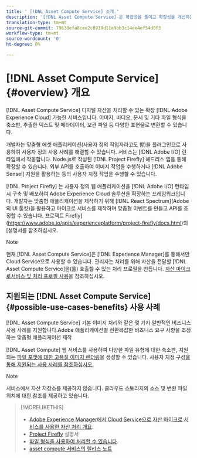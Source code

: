 ```yaml
---
title: ' [!DNL Asset Compute Service] 소개.'
description: '[!DNL Asset Compute Service] 은 복잡성을 줄이고 확장성을 개선하는 클라우드 기반의 자산 처리 서비스입니다.'
translation-type: tm+mt
source-git-commit: 79630efa8cee2c8919d11e9bb3c14ee4ef54d0f3
workflow-type: tm+mt
source-wordcount: '0'
ht-degree: 0%

---
```



# [!DNL Asset Compute Service] {#overview} 개요

[!DNL Asset Compute Service] 디지털 자산을 처리할 수 있는 확장  [!DNL Adobe Experience Cloud] 가능한 서비스입니다. 이미지, 비디오, 문서 및 기타 파일 형식을 축소판, 추출한 텍스트 및 메타데이터, 보관 파일 등 다양한 표현물로 변환할 수 있습니다.

개발자는 맞춤형 에셋 애플리케이션(사용자 정의 작업자라고도 함)을 플러그인으로 사용하여 사용자 정의 사용 사례를 해결할 수 있습니다. 서비스는 [!DNL Adobe I/O] 런타임에서 작동합니다. Node.js로 작성된 [!DNL Project Firefly] 헤드리스 앱을 통해 확장할 수 있습니다. 외부 API를 호출하여 이미지 작업을 수행하거나 [!DNL Adobe Sensei] 지원을 활용하는 등의 사용자 지정 작업을 수행할 수 있습니다.

[!DNL Project Firefly] 는 사용자 정의 웹 애플리케이션을  [!DNL Adobe I/O] 런타임 시 구축 및 배포하여 Adobe Experience Cloud 솔루션을 확장하는 프레임워크입니다. 개발자는 맞춤형 애플리케이션을 제작하기 위해 [!DNL React Spectrum](Adobe의 UI 툴킷)을 활용하고 마이크로 서비스를 제작하며 맞춤형 이벤트를 만들고 API를 조정할 수 있습니다. 프로젝트 Firefly](https://www.adobe.io/apis/experienceplatform/project-firefly/docs.html)의 [설명서를 참조하십시오.

>[!NOTE]
>
>현재 [!DNL Asset Compute Service]은 [!DNL Experience Manager]를 통해서만 Cloud Service으로 사용할 수 있습니다. 관리자는 처리를 위해 자산을 전달할 [!DNL Asset Compute Service]을(를) 호출할 수 있는 처리 프로필을 만듭니다. [자산 마이크로서비스 및 처리 프로필 사용](https://experienceleague.adobe.com/docs/experience-manager-cloud-service/assets/manage/asset-microservices-configure-and-use.html)을 참조하십시오.

## 지원되는 [!DNL Asset Compute Service] {#possible-use-cases-benefits} 사용 사례

[!DNL Asset Compute Service] 기본 이미지 처리와 같은 몇 가지 일반적인 비즈니스 사용 사례를 지원합니다.Adobe 애플리케이션별 전환복잡한 비즈니스 요구 사항을 조정하는 맞춤형 애플리케이션 제작

[!DNL Asset Compute] 웹 서비스를 사용하여 다양한 파일 유형에 대한 축소판, 지원되는 [ 파일 포맷에 대한 고품질 이미지 렌더링](https://experienceleague.adobe.com/docs/experience-manager-cloud-service/assets/file-format-support.html)을 생성할 수 있습니다. 사용자 지정 구성[을 통해 지원되는 사용 사례를 참조하십시오.](https://experienceleague.adobe.com/docs/experience-manager-cloud-service/assets/manage/asset-microservices-configure-and-use.html)

>[!NOTE]
>
>서비스에서 자산 저장소를 제공하지 않습니다. 클라우드 스토리지의 소스 및 변환 파일 위치에 대한 참조를 제공하고 있습니다.

<!-- TBD: Should this be mentioned in the docs?

|Asset Compute Service does not do this|Expectations from implementing client|
|---|---|
| Binary uploads or API-based asset ingestion. | Use other methods to ingest assets. |
| Store binaries or any persisted data across processing requests.| Each request is independent so treat it as a standalone request by sharing binary and processing instructions. |
| Store any configurations such as processing rules or settings for a user or an organization's account. | Add processing request to each request/instruction. |
| Direct event handling of asset creation events from storage systems and processing completed notifications, and errors. | Use Adobe I/O Events and other methods. |

-->

>[!MORELIKETHIS]
>
>* [Adobe Experience Manager에서 Cloud Service으로 자산 마이크로 서비스를 사용한 자산 처리 개요](https://experienceleague.adobe.com/docs/experience-manager-cloud-service/assets/asset-microservices-overview.html).
>* [Project Firefly](https://www.adobe.io/apis/experienceplatform/project-firefly/docs.html) 설명서
>* [파일 형식을 사용하여 처리할 수 있습니다](https://experienceleague.adobe.com/docs/experience-manager-cloud-service/assets/file-format-support.html).
>* [asset compute 서비스의 릴리스 노트](release-notes.md)


<!-- **TBD:**
* Clarify the service can only be used within AEM as Cloud Service. The docs provided as context for custom application developers. Not to be used as a standalone service.
  ** and API as that plays a role in custom applications (accepting standard params, invoking Nui itself in the future, etc. (this is an outlook))

* link to aem as cloud service docs on asset ingestion and customization with processing profiles.
-->
